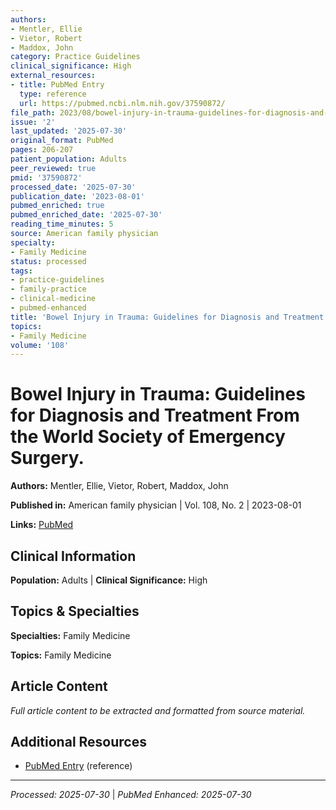 ```yaml
---
authors:
- Mentler, Ellie
- Vietor, Robert
- Maddox, John
category: Practice Guidelines
clinical_significance: High
external_resources:
- title: PubMed Entry
  type: reference
  url: https://pubmed.ncbi.nlm.nih.gov/37590872/
file_path: 2023/08/bowel-injury-in-trauma-guidelines-for-diagnosis-and-treatmen.md
issue: '2'
last_updated: '2025-07-30'
original_format: PubMed
pages: 206-207
patient_population: Adults
peer_reviewed: true
pmid: '37590872'
processed_date: '2025-07-30'
publication_date: '2023-08-01'
pubmed_enriched: true
pubmed_enriched_date: '2025-07-30'
reading_time_minutes: 5
source: American family physician
specialty:
- Family Medicine
status: processed
tags:
- practice-guidelines
- family-practice
- clinical-medicine
- pubmed-enhanced
title: 'Bowel Injury in Trauma: Guidelines for Diagnosis and Treatment From the World Society of Emergency Surgery.'
topics:
- Family Medicine
volume: '108'
---
```


# Bowel Injury in Trauma: Guidelines for Diagnosis and Treatment From the World Society of Emergency Surgery.

**Authors:** Mentler, Ellie, Vietor, Robert, Maddox, John

**Published in:** American family physician | Vol. 108, No. 2 | 2023-08-01

**Links:** [PubMed](https://pubmed.ncbi.nlm.nih.gov/37590872/)

## Clinical Information

**Population:** Adults | **Clinical Significance:** High

## Topics & Specialties

**Specialties:** Family Medicine

**Topics:** Family Medicine

## Article Content

*Full article content to be extracted and formatted from source material.*

## Additional Resources

- [PubMed Entry](https://pubmed.ncbi.nlm.nih.gov/37590872/) (reference)

---

*Processed: 2025-07-30* | *PubMed Enhanced: 2025-07-30*
